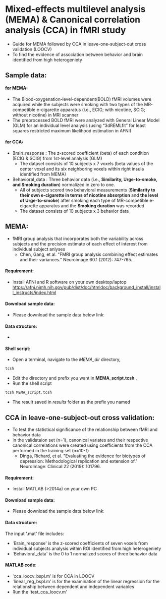 # Mixed-effects multilevel analysis (MEMA) & Canonical correlation analysis (CCA) in fMRI study
* Guide for MEMA followed by CCA in leave-one-subject-out cross validation (LOOCV)
* To find the evidence of association between behavior and brain identified from high heterogeniety

## Sample data:
#### for MEMA:
* The Blood-oxygenation-level-dependent(BOLD) fMRI volumes were acquired while the subjects were smoking with two types of the MR-competible e-cigarette apparatus (i.e., ECIG; with nicotine, SCIG; without nicotine) in MRI scanner  
* The preprocessed BOLD fMRI were analyzed with General Linear Model (GLM) for an individual level analysis (using “3dREMLfit” for least squares restricted maximum likelihood estimation in AFNI)

#### for CCA:
* Brain_response : The z-scored coefficient (beta) of each condition (ECIG & SCIG) from 1st-level analysis (GLM) 
  * The dataset consists of 10 subjects x 7 voxels (beta values of the center voxel and its six neighboring voxels within right insula identified from MEMA)
* Behavioral_data : Three behavior data (i.e., **Similarity, Urge-to-smoke, and Smoking duration**) normalized in zero to one. 
  * All of subjects scored two behavioral measurements (**Similarity to their own e-cigarette in terms of nicotine absorption** and **the level of Urge-to-smoke**) after smoking each type of MR-competible e-cigarette apparatus and the **Smoking duration** was recorded
  * The dataset consists of 10 subjects x 3 behavior data

## MEMA:
* fMRI group analysis that incorporates both the variability across subjects and the precision estimate of each effect of interest from individual subject anlyses
  * Chen, Gang, et al. "FMRI group analysis combining effect estimates and their variances." Neuroimage 60.1 (2012): 747-765.
#### Requirement:
* Install AFNI and R software on your own desktop/laptop https://afni.nimh.nih.gov/pub/dist/doc/htmldoc/background_install/install_instructs/index.html
#### Download sample data:
* Please download the sample data below link:
#### Data structure:
* 
#### Shell script:
* Open a terminal, navigate to the *MEMA_dir* directory, 
```bash
tcsh 
``` 
* Edit the directory and prefix you want in **MEMA_script.tcsh** ,
* Run the shell script
```bash
tcsh MEMA_script.tcsh 
``` 
* The result saved in *results* folder as the prefix you named

## CCA in leave-one-subject-out cross validation:
* To test the statistical significance of the relationship between fMRI and behavior data
* In the validataion set (n=1), canonical variates and their respective canonical correlations were created using coefficients from the CCA performed in the training set (n=10-1)
  * Dinga, Richard, et al. "Evaluating the evidence for biotypes of depression: Methodological replication and extension of." NeuroImage: Clinical 22 (2019): 101796.
#### Requirement:
* Install MATLAB (>2014a) on your own PC
#### Download sample data:
* Please download the sample data below link:
#### Data structure:
The input '.mat' file includes:
* 'Brain_response' is the z-scored coefficients of seven voxels from individual subjects analysis within ROI identified from high heterogeniety 
* 'Behavioral_data' is the 0 to 1 normalized scores of three behavior data
#### MATLAB code:
* 'cca_loocv_bspl.m' is for CCA in LOOCV
* 'linear_reg_bspl.m' is for the examination of the linear regression for the relationship between dependent and independent variables 
* Run the 'test_cca_loocv.m' 
